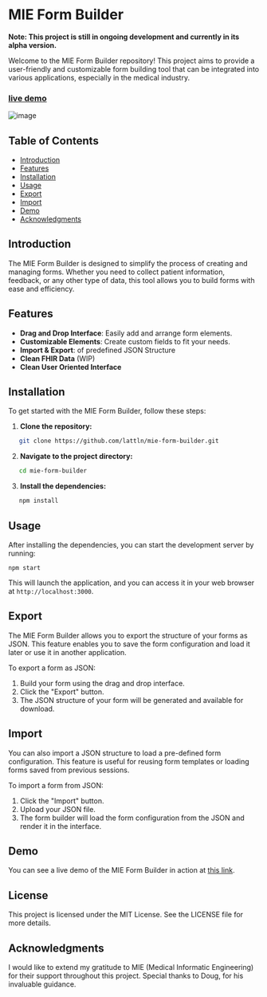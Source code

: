 # MIE Form Builder

**Note: This project is still in ongoing development and currently in its alpha version.**

Welcome to the MIE Form Builder repository! This project aims to provide a user-friendly and customizable form building tool that can be integrated into various applications, especially in the medical industry.


### [live demo](https://lattln.github.io/mie-form-builder/)
![image](https://github.com/user-attachments/assets/67b17ad4-2333-4988-b32b-b446e64692af)


## Table of Contents

- [Introduction](#introduction)
- [Features](#features)
- [Installation](#installation)
- [Usage](#usage)
- [Export](#export)
- [Import](#import)
- [Demo](#demo)
- [Acknowledgments](#acknowledgments)

## Introduction

The MIE Form Builder is designed to simplify the process of creating and managing forms. Whether you need to collect patient information, feedback, or any other type of data, this tool allows you to build forms with ease and efficiency.

## Features

- **Drag and Drop Interface**: Easily add and arrange form elements.
- **Customizable Elements**: Create custom fields to fit your needs.
- **Import & Export**: of predefined JSON Structure
- **Clean FHIR Data** (WIP)
- **Clean User Oriented Interface**

## Installation

To get started with the MIE Form Builder, follow these steps:

1. **Clone the repository:**

```bash
   git clone https://github.com/lattln/mie-form-builder.git
```
2. **Navigate to the project directory:**
```bash
   cd mie-form-builder
```
3. **Install the dependencies:**
```bash
   npm install
```
## Usage

After installing the dependencies, you can start the development server by running:
```
npm start
```

This will launch the application, and you can access it in your web browser at `http://localhost:3000`.

## Export

The MIE Form Builder allows you to export the structure of your forms as JSON. This feature enables you to save the form configuration and load it later or use it in another application.

To export a form as JSON:

1. Build your form using the drag and drop interface.
2. Click the "Export" button.
3. The JSON structure of your form will be generated and available for download.

## Import

You can also import a JSON structure to load a pre-defined form configuration. This feature is useful for reusing form templates or loading forms saved from previous sessions.

To import a form from JSON:

1. Click the "Import" button.
2. Upload your JSON file.
3. The form builder will load the form configuration from the JSON and render it in the interface.

## Demo

You can see a live demo of the MIE Form Builder in action at [this link](https://lattln.github.io/mie-form-builder/).

## License

This project is licensed under the MIT License. See the LICENSE file for more details.

## Acknowledgments

I would like to extend my gratitude to MIE (Medical Informatic Engineering) for their support throughout this project. Special thanks to Doug, for his invaluable guidance.
